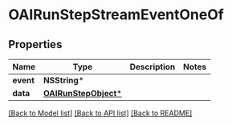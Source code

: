 # OAIRunStepStreamEventOneOf

## Properties
Name | Type | Description | Notes
------------ | ------------- | ------------- | -------------
**event** | **NSString*** |  | 
**data** | [**OAIRunStepObject***](OAIRunStepObject.md) |  | 

[[Back to Model list]](../README.md#documentation-for-models) [[Back to API list]](../README.md#documentation-for-api-endpoints) [[Back to README]](../README.md)


